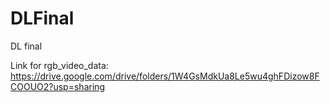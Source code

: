# DLFinal
DL final

Link for rgb_video_data: https://drive.google.com/drive/folders/1W4GsMdkUa8Le5wu4ghFDizow8FCOOUO2?usp=sharing 
